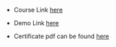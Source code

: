 - Course Link [here](https://www.udemy.com/course/how-websites-work/learn/)

- Demo Link [here](https://web-html.netlify.app/web.html)

- Certificate pdf can be found [here](How_Websites_Work_Certificate.pdf)